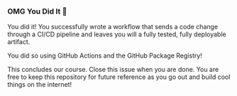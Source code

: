 ### OMG You Did It 🎉

You did it!  You successfully wrote a workflow that sends a code change through a CI/CD pipeline and leaves you will a fully tested, fully deployable artifact.

You did so using GitHub Actions and the GitHub Package Registry! 

This concludes our course.  Close this issue when you are done.  You are free to keep this repository for future reference as you go out and build cool things on the internet!